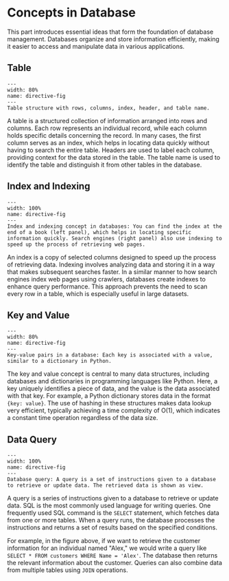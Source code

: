 # Concepts in Database

This part introduces essential ideas that form the foundation of database management. Databases organize and store information efficiently, making it easier to access and manipulate data in various applications.

## Table
```{figure} ../figures/table.png
---
width: 80%
name: directive-fig
---
Table structure with rows, columns, index, header, and table name.
```
A table is a structured collection of information arranged into rows and columns. Each row represents an individual record, while each column holds specific details concerning the record. In many cases, the first column serves as an index, which helps in locating data quickly without having to search the entire table. Headers are used to label each column, providing context for the data stored in the table. The table name is used to identify the table and distinguish it from other tables in the database.

## Index and Indexing
```{figure} ../figures/indexing.png
---
width: 100%
name: directive-fig
---
Index and indexing concept in databases: You can find the index at the end of a book (left panel), which helps in locating specific information quickly. Search engines (right panel) also use indexing to speed up the process of retrieving web pages.
```
An index is a copy of selected columns designed to speed up the process of retrieving data. Indexing involves analyzing data and storing it in a way that makes subsequent searches faster. In a similar manner to how search engines index web pages using crawlers, databases create indexes to enhance query performance. This approach prevents the need to scan every row in a table, which is especially useful in large datasets.

## Key and Value

```{figure} ../figures/key_value.png
---
width: 80%
name: directive-fig
---
Key-value pairs in a database: Each key is associated with a value, similar to a dictionary in Python.
```

The key and value concept is central to many data structures, including databases and dictionaries in programming languages like Python. Here, a key uniquely identifies a piece of data, and the value is the data associated with that key. For example, a Python dictionary stores data in the format `{key: value}`. The use of hashing in these structures makes data lookup very efficient, typically achieving a time complexity of O(1), which indicates a constant time operation regardless of the data size.

## Data Query
```{figure} ../figures/query.png
---
width: 100%
name: directive-fig
---
Database query: A query is a set of instructions given to a database to retrieve or update data. The retrieved data is shown as view.
```
A query is a series of instructions given to a database to retrieve or update data. SQL is the most commonly used language for writing queries. One frequently used SQL command is the `SELECT` statement, which fetches data from one or more tables. When a query runs, the database processes the instructions and returns a set of results based on the specified conditions.

For example, in the figure above, if we want to retrieve the customer information for an individual named "Alex," we would write a query like `SELECT * FROM customers WHERE Name = 'Alex'`. The database then returns the relevant information about the customer. Queries can also combine data from multiple tables using `JOIN` operations.


